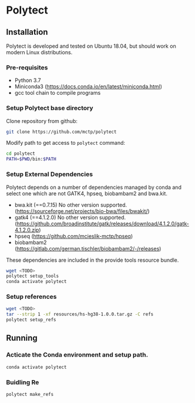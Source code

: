 # Polytect

## Installation

Polytect is developed and tested on Ubuntu 18.04, but should work on modern Linux distributions.

### Pre-requisites

- Python 3.7
- Miniconda3 (https://docs.conda.io/en/latest/miniconda.html)
- gcc tool chain to compile programs

### Setup Polytect base directory

Clone repository from github:
```bash
git clone https://github.com/mctp/polytect
```

Modify path to get access to `polytect` command:
```bash
cd polytect
PATH=$PWD/bin:$PATH
```

### Setup External Dependencies

Polytect depends on a number of dependencies managed by conda and select one which are not GATK4, hpseq, biobambam2 and bwa.kit.

- bwa.kit (==0.7.15)
  No other version supported.
  (https://sourceforge.net/projects/bio-bwa/files/bwakit/)  
- gatk4 (==4.1.2.0)
  No other version supported.
  (https://github.com/broadinstitute/gatk/releases/download/4.1.2.0/gatk-4.1.2.0.zip)  
- hpseq
  (https://github.com/mcieslik-mctp/hpseq)  
- biobambam2
  (https://gitlab.com/german.tischler/biobambam2/-/releases)  

These dependencies are included in the provide tools resource bundle.

```bash
wget <TODO>
polytect setup_tools
conda activate polytect
```

### Setup references

```bash
wget <TODO>
tar --strip 1 -xf resources/hs-hg38-1.0.0.tar.gz -C refs
polytect setup_refs
```

## Running

### Acticate the Conda environment and setup path.

```bash
conda activate polytect
```

### Buidling Re

```bash
polytect make_refs
```
